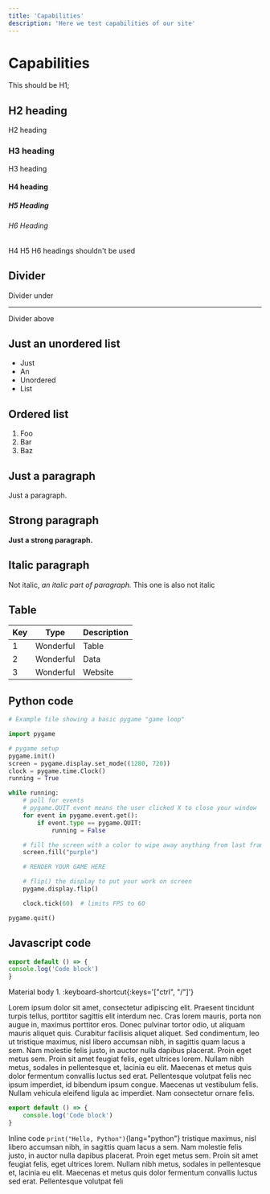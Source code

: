 ```yaml
---
title: 'Capabilities'
description: 'Here we test capabilities of our site'
---
```


<!-- Content of the page -->

# Capabilities 

This should be H1;

## H2 heading

H2 heading

### H3 heading

H3 heading

#### H4 heading

##### H5 Heading

###### H6 Heading

H4 H5 H6 headings shouldn't be used

## Divider 

Divider under

---

Divider above

## Just an unordered list 

- Just
- An
- Unordered
- List

## Ordered list

1. Foo
2. Bar
3. Baz

## Just a paragraph

Just a paragraph.

## Strong paragraph

**Just a strong paragraph.**

## Italic paragraph

Not italic, _an italic part of paragraph._ This one is also not italic

## Table 

| Key | Type      | Description |
| --- | --------- | ----------- |
| 1   | Wonderful | Table       |
| 2   | Wonderful | Data        |
| 3   | Wonderful | Website     |

## Python code

```python
# Example file showing a basic pygame "game loop"

import pygame

# pygame setup
pygame.init()
screen = pygame.display.set_mode((1280, 720))
clock = pygame.time.Clock()
running = True

while running:
    # poll for events
    # pygame.QUIT event means the user clicked X to close your window
    for event in pygame.event.get():
        if event.type == pygame.QUIT:
            running = False

    # fill the screen with a color to wipe away anything from last frame
    screen.fill("purple")

    # RENDER YOUR GAME HERE

    # flip() the display to put your work on screen
    pygame.display.flip()

    clock.tick(60)  # limits FPS to 60

pygame.quit()

```

## Javascript code

```js [file.js]{4-6,7} min-width=0
export default () => {
console.log('Code block')
}
```

Material body 1. :keyboard-shortcut{:keys='["ctrl", "/"]'}  

Lorem ipsum dolor sit amet, consectetur adipiscing elit. Praesent tincidunt turpis tellus, porttitor sagittis elit interdum nec. Cras lorem mauris, porta non augue in, maximus porttitor eros. Donec pulvinar tortor odio, ut aliquam mauris aliquet quis. Curabitur facilisis aliquet aliquet. Sed condimentum, leo ut tristique maximus, nisl libero accumsan nibh, in sagittis quam lacus a sem. Nam molestie felis justo, in auctor nulla dapibus placerat. Proin eget metus sem. Proin sit amet feugiat felis, eget ultrices lorem. Nullam nibh metus, sodales in pellentesque et, lacinia eu elit. Maecenas et metus quis dolor fermentum convallis luctus sed erat. Pellentesque volutpat felis nec ipsum imperdiet, id bibendum ipsum congue. Maecenas ut vestibulum felis. Nullam vehicula eleifend ligula ac imperdiet. Nam consectetur ornare felis. 


```js [file.js]{4-6,7} min-width=0
export default () => {
    console.log('Code block')
}
```

Inline code `print("Hello, Python")`{lang="python"} tristique maximus, nisl libero accumsan nibh, in sagittis quam lacus a sem. Nam molestie felis justo, in auctor nulla dapibus placerat. Proin eget metus sem. Proin sit amet feugiat felis, eget ultrices lorem. Nullam nibh metus, sodales in pellentesque et, lacinia eu elit. Maecenas et metus quis dolor fermentum convallis luctus sed erat. Pellentesque volutpat feli